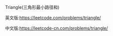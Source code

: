 Triangle(三角形最小路径和)

英文版:https://leetcode.com/problems/triangle/

中文版:https://leetcode-cn.com/problems/triangle/
